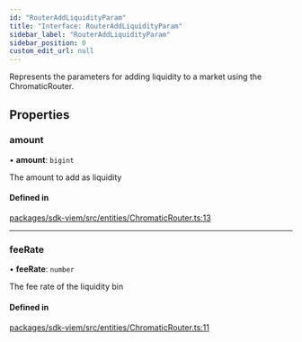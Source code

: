 ```yaml
---
id: "RouterAddLiquidityParam"
title: "Interface: RouterAddLiquidityParam"
sidebar_label: "RouterAddLiquidityParam"
sidebar_position: 0
custom_edit_url: null
---
```


Represents the parameters for adding liquidity to a market using the ChromaticRouter.

## Properties

### amount

• **amount**: `bigint`

The amount to add as liquidity

#### Defined in

[packages/sdk-viem/src/entities/ChromaticRouter.ts:13](https://github.com/chromatic-protocol/sdk/blob/47cfb13/packages/sdk-viem/src/entities/ChromaticRouter.ts#L13)

___

### feeRate

• **feeRate**: `number`

The fee rate of the liquidity bin

#### Defined in

[packages/sdk-viem/src/entities/ChromaticRouter.ts:11](https://github.com/chromatic-protocol/sdk/blob/47cfb13/packages/sdk-viem/src/entities/ChromaticRouter.ts#L11)
